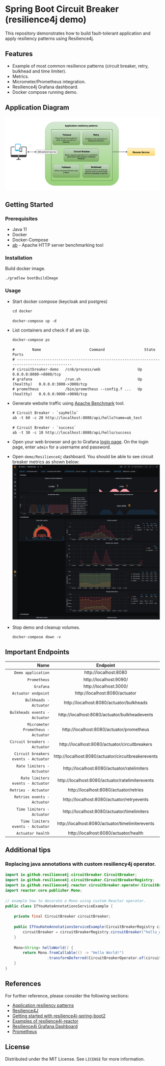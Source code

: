# Spring Boot Circuit Breaker (resilience4j demo)

This repository demonstrates how to build fault-tolerant application and apply resiliency patterns using Resilience4j.

## Features

* Example of most common resilience patterns (circuit breaker, retry, bulkhead and time limiter).
* Metrics.
* Micrometer/Prometheus integration.
* Resilience4j Grafana dashboard.
* Docker compose running demo.

## Application Diagram

![application-diagram.png](./_docs/img/application-diagram.png)

## Getting Started

### Prerequisites

* Java 11
* Docker
* Docker-Compose
* [ab](https://httpd.apache.org/docs/2.4/programs/ab.html) - Apache HTTP server benchmarking tool

### Installation

Build docker image.

```shell
./gradlew bootBuildImage
```

### Usage

* Start docker compose (keycloak and postgres)
  ```shell
  cd docker
  
  docker-compose up -d
  ```

* List containers and check if all are *Up*.
  ```shell
  docker-compose ps   

  #        Name                      Command                  State               Ports         
  # --------------------------------------------------------------------------------------------
  # circuitbreaker-demo   /cnb/process/web                 Up             0.0.0.0:8080->8080/tcp
  # grafana               /run.sh                          Up (healthy)   0.0.0.0:3000->3000/tcp
  # prometheus            /bin/prometheus --config.f ...   Up (healthy)   0.0.0.0:9090->9090/tcp
  ```

* Generate website traffic using [Apache Benchmark](https://httpd.apache.org/docs/2.4/programs/ab.html) tool.
  ```shell
  # Circuit Breaker - `sayHello`
  ab -t 60 -c 20 http://localhost:8080/api/hello?name=ab_test
  
  # Circuit Breaker - `success` 
  ab -t 30 -c 10 http://localhost:8080/api/hello/success
  ```

* Open your web browser and go to Grafana [login page](http://localhost:3000/). On the login page, enter `admin` for a
  username and password.

* Open `demo/Resilience4j` dashboard. You should be able to see circuit breaker metrics as shown below:
  ![resiliency4j-dashboard.png](./_docs/img/resiliency4j-dashboard.png)

* Stop demo and cleanup volumes.
  ```shell
  docker-compose down -v
  ```

## Important Endpoints

| Name | Endpoint | 
| -------------:|:--------:|
| `Demo application` | http://localhost:8080 |
| `Prometheus` | http://localhost:9090/ |
| `Grafana` | http://localhost:3000/ |
| `Actuator endpoint` | http://localhost:8080/actuator |
| `Bulkheads - Actuator` | http://localhost:8080/actuator/bulkheads |
| `Bulkheads events - Actuator` | http://localhost:8080/actuator/bulkheadevents |
| `Micrometer Prometheus - Actuator` | http://localhost:8080/actuator/prometheus |
| `Circuit breakers - Actuator` | http://localhost:8080/actuator/circuitbreakers |
| `Circuit breakers events - Actuator` | http://localhost:8080/actuator/circuitbreakerevents |
| `Rate limiters - Actuator` | http://localhost:8080/actuator/ratelimiters |
| `Rate limiters events - Actuator` | http://localhost:8080/actuator/ratelimiterevents |
| `Retries - Actuator` | http://localhost:8080/actuator/retries |
| `Retries events - Actuator` | http://localhost:8080/actuator/retryevents |
| `Time limiters - Actuator` | http://localhost:8080/actuator/timelimiters |
| `Time limiters events - Actuator` | http://localhost:8080/actuator/timelimiterevents |
| `Actuator health` | http://localhost:8080/actuator/health |

## Additional tips

### Replacing java annotations with custom resiliency4j operator.

```java
import io.github.resilience4j.circuitbreaker.CircuitBreaker;
import io.github.resilience4j.circuitbreaker.CircuitBreakerRegistry;
import io.github.resilience4j.reactor.circuitbreaker.operator.CircuitBreakerOperator;
import reactor.core.publisher.Mono;

// example how to decorate a Mono using custom Reactor operator.
public class IfYouHateAnnotationsServiceExample {

	private final CircuitBreaker circuitBreaker;

	public IfYouHateAnnotationsServiceExample(CircuitBreakerRegistry circuitBreakerRegistry) {
		circuitBreaker = circuitBreakerRegistry.circuitBreaker("hello_world");
	}

	Mono<String> helloWorld() {
		return Mono.fromCallable(() -> "Hello World!")
				   .transformDeferred(CircuitBreakerOperator.of(circuitBreaker));
	}
}
```

## References

For further reference, please consider the following sections:

* [Application resiliency patterns](https://docs.microsoft.com/en-us/dotnet/architecture/cloud-native/application-resiliency-patterns)
* [Resilience4J](https://docs.spring.io/spring-cloud-circuitbreaker/docs/current/reference/html/index.html)
* [Getting started with resilience4j-spring-boot2](https://resilience4j.readme.io/docs/getting-started-3)
* [Examples of resilience4j-reactor](https://resilience4j.readme.io/docs/examples-1)
* [Resilience4j Grafana Dashboard](https://resilience4j.readme.io/docs/grafana-1)
* [Prometheus](https://docs.spring.io/spring-boot/docs/2.4.4/reference/html/production-ready-features.html#production-ready-metrics-export-prometheus)

## License

Distributed under the MIT License. See `LICENSE` for more information.
